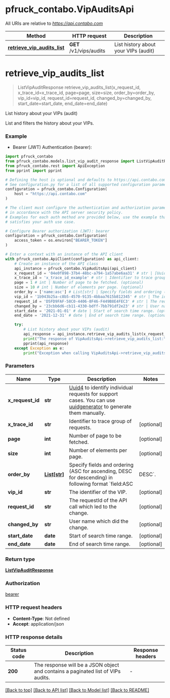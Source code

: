 # pfruck_contabo.VipAuditsApi

All URIs are relative to *https://api.contabo.com*

Method | HTTP request | Description
------------- | ------------- | -------------
[**retrieve_vip_audits_list**](VipAuditsApi.md#retrieve_vip_audits_list) | **GET** /v1/vips/audits | List history about your VIPs (audit)


# **retrieve_vip_audits_list**
> ListVipAuditResponse retrieve_vip_audits_list(x_request_id, x_trace_id=x_trace_id, page=page, size=size, order_by=order_by, vip_id=vip_id, request_id=request_id, changed_by=changed_by, start_date=start_date, end_date=end_date)

List history about your VIPs (audit)

List and filters the history about your VIPs.

### Example

* Bearer (JWT) Authentication (bearer):

```python
import pfruck_contabo
from pfruck_contabo.models.list_vip_audit_response import ListVipAuditResponse
from pfruck_contabo.rest import ApiException
from pprint import pprint

# Defining the host is optional and defaults to https://api.contabo.com
# See configuration.py for a list of all supported configuration parameters.
configuration = pfruck_contabo.Configuration(
    host = "https://api.contabo.com"
)

# The client must configure the authentication and authorization parameters
# in accordance with the API server security policy.
# Examples for each auth method are provided below, use the example that
# satisfies your auth use case.

# Configure Bearer authorization (JWT): bearer
configuration = pfruck_contabo.Configuration(
    access_token = os.environ["BEARER_TOKEN"]
)

# Enter a context with an instance of the API client
with pfruck_contabo.ApiClient(configuration) as api_client:
    # Create an instance of the API class
    api_instance = pfruck_contabo.VipAuditsApi(api_client)
    x_request_id = '04e0f898-37b4-48bc-a794-1a57abe6aa31' # str | [Uuid4](https://en.wikipedia.org/wiki/Universally_unique_identifier#Version_4_(random)) to identify individual requests for support cases. You can use [uuidgenerator](https://www.uuidgenerator.net/version4) to generate them manually.
    x_trace_id = 'x_trace_id_example' # str | Identifier to trace group of requests. (optional)
    page = 1 # int | Number of page to be fetched. (optional)
    size = 10 # int | Number of elements per page. (optional)
    order_by = ['name:asc'] # List[str] | Specify fields and ordering (ASC for ascending, DESC for descending) in following format `field:ASC|DESC`. (optional)
    vip_id = '1b943b25a-c8b5-4570-9135-4bbaa7615b812345' # str | The identifier of the VIP. (optional)
    request_id = 'D5FD9FAF-58C0-4406-8F46-F449B8E4FEC3' # str | The requestId of the API call which led to the change. (optional)
    changed_by = '23cbb6d6-cb11-4330-bdff-7bb791df2e23' # str | User name which did the change. (optional)
    start_date = '2021-01-01' # date | Start of search time range. (optional)
    end_date = '2021-12-31' # date | End of search time range. (optional)

    try:
        # List history about your VIPs (audit)
        api_response = api_instance.retrieve_vip_audits_list(x_request_id, x_trace_id=x_trace_id, page=page, size=size, order_by=order_by, vip_id=vip_id, request_id=request_id, changed_by=changed_by, start_date=start_date, end_date=end_date)
        print("The response of VipAuditsApi->retrieve_vip_audits_list:\n")
        pprint(api_response)
    except Exception as e:
        print("Exception when calling VipAuditsApi->retrieve_vip_audits_list: %s\n" % e)
```



### Parameters


Name | Type | Description  | Notes
------------- | ------------- | ------------- | -------------
 **x_request_id** | **str**| [Uuid4](https://en.wikipedia.org/wiki/Universally_unique_identifier#Version_4_(random)) to identify individual requests for support cases. You can use [uuidgenerator](https://www.uuidgenerator.net/version4) to generate them manually. | 
 **x_trace_id** | **str**| Identifier to trace group of requests. | [optional] 
 **page** | **int**| Number of page to be fetched. | [optional] 
 **size** | **int**| Number of elements per page. | [optional] 
 **order_by** | [**List[str]**](str.md)| Specify fields and ordering (ASC for ascending, DESC for descending) in following format &#x60;field:ASC|DESC&#x60;. | [optional] 
 **vip_id** | **str**| The identifier of the VIP. | [optional] 
 **request_id** | **str**| The requestId of the API call which led to the change. | [optional] 
 **changed_by** | **str**| User name which did the change. | [optional] 
 **start_date** | **date**| Start of search time range. | [optional] 
 **end_date** | **date**| End of search time range. | [optional] 

### Return type

[**ListVipAuditResponse**](ListVipAuditResponse.md)

### Authorization

[bearer](../README.md#bearer)

### HTTP request headers

 - **Content-Type**: Not defined
 - **Accept**: application/json

### HTTP response details

| Status code | Description | Response headers |
|-------------|-------------|------------------|
**200** | The response will be a JSON object and contains a paginated list of VIPs audits. |  -  |

[[Back to top]](#) [[Back to API list]](../README.md#documentation-for-api-endpoints) [[Back to Model list]](../README.md#documentation-for-models) [[Back to README]](../README.md)


